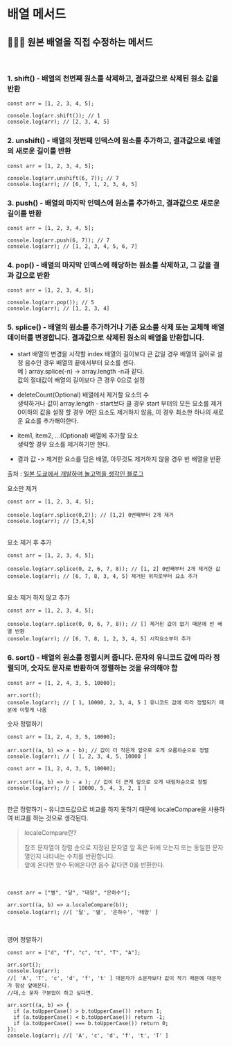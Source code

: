 # 배열 메서드

## 🧑🏻‍💻 원본 배열을 직접 수정하는 메서드

<br>

### 1. shift() - 배열의 천번째 원소를 삭제하고, 결과값으로 삭제된 원소 값을 반환

```
const arr = [1, 2, 3, 4, 5];

console.log(arr.shift()); // 1
console.log(arr); // [2, 3, 4, 5]

```

### 2. unshift() - 배열의 첫번째 인덱스에 원소를 추가하고, 결과값으로 배열의 새로운 길이를 반환

```
const arr = [1, 2, 3, 4, 5];

console.log(arr.unshift(6, 7)); // 7
console.log(arr); // [6, 7, 1, 2, 3, 4, 5]

```

### 3. push() - 배열의 마지막 인덱스에 원소를 추가하고, 결과값으로 새로운 길이를 반환

```
const arr = [1, 2, 3, 4, 5];

console.log(arr.push(6, 7)); // 7
console.log(arr); // [1, 2, 3, 4, 5, 6, 7]

```

### 4. pop() - 배열의 마지막 인덱스에 해당하는 원소를 삭제하고, 그 값을 결과 값으로 반환

```
const arr = [1, 2, 3, 4, 5];

console.log(arr.pop()); // 5
console.log(arr); // [1, 2, 3, 4]

```

### 5. splice() - 배열의 원소를 추가하거나 기존 요소를 삭제 또는 교체해 배열 데이터를 변경합니다. 결과값으로 삭제된 원소의 배열을 반환합니다.

- start
  배열의 변경을 시작할 index 배열의 길이보다 큰 값일 경우 배열의 길이로 설정 음수인 경우 배열의 끝에서부터 요소를 센다. <br>예 ) array.splice(-n) -> array.length -n과 같다. <br>값의 절대값이 배열의 길이보다 큰 경우 0으로 설정

- deleteCount(Optional)
  배열에서 제거할 요소의 수
  <br>생략하거나 값이 array.length - start보다 클 경우 start 부터의 모든 요소를 제거
  <br>0이하의 값을 설정 할 경우 어떤 요소도 제거하지 않음, 이 경우 최소한 하나의 새로운 요소를 추가해야한다.
- item1, item2, ...(Optional)
  배열에 추가할 요소<br>
  생략할 경우 요소를 제거하기만 한다. <br>
- 결과 값 -> 제거한 요소를 담은 배열, 아무것도 제거하지 않을 경우 빈 배열을 반환

출처 : <a href="https://tocomo.tistory.com/31" target="_blank">일본 도쿄에서 개발하며 놀고먹을 생각인 블로그</a>

요소만 제거

```
const arr = [1, 2, 3, 4, 5];

console.log(arr.splice(0,2)); // [1,2] 0번째부터 2개 제거
console.log(arr); // [3,4,5]

```

<br>
요소 제거 후 추가

```
const arr = [1, 2, 3, 4, 5];

console.log(arr.splice(0, 2, 6, 7, 8)); // [1, 2] 0번째부터 2개 제거한 값
console.log(arr); // [6, 7, 8, 3, 4, 5] 제거된 위치로부터 요소 추가

```

<br>
요소 제거 하지 않고 추가

```
const arr = [1, 2, 3, 4, 5];

console.log(arr.splice(0, 0, 6, 7, 8)); // [] 제거된 값이 없기 때문에 빈 배열 반환
console.log(arr); // [6, 7, 8, 1, 2, 3, 4, 5] 시작요소부터 추가

```

### 6. sort() - 배열의 원소를 정렬시켜 줍니다. 문자의 유니코드 값에 따라 정렬되며, 숫자도 문자로 반환하여 정렬하는 것을 유의해야 함

```
const arr = [1, 2, 4, 3, 5, 10000];

arr.sort();
console.log(arr); // [ 1, 10000, 2, 3, 4, 5 ] 유니코드 값에 따라 정렬되기 때문에 이렇게 나옴

```

숫자 정렬하기

```
const arr = [1, 2, 4, 3, 5, 10000];

arr.sort((a, b) => a - b); // 값이 더 작은게 앞으로 오게 오름차순으로 정렬
console.log(arr); // [ 1, 2, 3, 4, 5, 10000 ]
```

```
const arr = [1, 2, 4, 3, 5, 10000];

arr.sort((a, b) => b - a ); // 값이 더 큰게 앞으로 오게 내림차순으로 정렬
console.log(arr); // [ 10000, 5, 4, 3, 2, 1 ]
```

<br>
한글 정렬하기 - 유니코드값으로 비교를 하지 못하기 때문에 localeCompare을 사용하여 비교를 하는 것으로 생각된다.

<br>

> localeCompare란?
>
> 참조 문자열이 정렬 순으로 지정된 문자열 앞 혹은 뒤에 오는지 또는 동일한 문자열인지 나타내는 수치를 반환합니다.\
> 앞에 온다면 양수 뒤에온다면 음수 같다면 0을 반환한다.

<br>

```
const arr = ["별", "달", "태양", "은하수"];

arr.sort((a, b) => a.localeCompare(b));
console.log(arr); //[ '달', '별', '은하수', '태양' ]

```

<br>

영어 정렬하기

```
const arr = ["d", "f", "c", "t", "T", "A"];

arr.sort();
console.log(arr);
//[ 'A', 'T', 'c', 'd', 'f', 't' ] 대문자가 소문자보다 값이 작기 때문에 대문자가 항상 앞에온다.
//대,소 문자 구분없이 하고 싶다면.

arr.sort((a, b) => {
  if (a.toUpperCase() > b.toUpperCase()) return 1;
  if (a.toUpperCase() < b.toUpperCase()) return -1;
  if (a.toUpperCase() === b.toUpperCase()) return 0;
});
console.log(arr); //[ 'A', 'c', 'd', 'f', 't', 'T' ]


```
